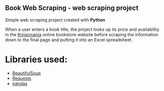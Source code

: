 ## Book Web Scraping - web scraping project

Simple web scraping project created with **Python**

When a user enters a book title, the project looks up its price and availability in the [Knigomania](https://knigomania.bg) online bookstore website before scraping the information down to the final page and putting it into an Excel spreadsheet.

# Libraries used:
* [BeautifulSoup](https://www.crummy.com/software/BeautifulSoup/bs4/doc/)
* [Requests](https://requests.readthedocs.io/en/latest/)
* [pandas](https://pandas.pydata.org)
